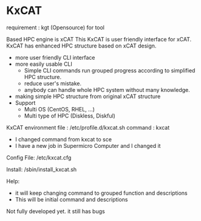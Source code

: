 # KxCAT

requirement : kgt (Opensource) for tool

Based HPC engine is xCAT
This KxCAT is user friendly interface for xCAT.
KxCAT has enhanced HPC structure based on xCAT design.
 - more user friendly CLI interface
 - more easily usable CLI
   + Simple CLI commands run grouped progress according to simplified HPC structure.
   + reduce user's mistake.
   + anybody can handle whole HPC system without many knowledge.
 - making simple HPC structure from original xCAT structure
 - Support
   + Multi OS (CentOS, RHEL, ...)
   + Multi type of HPC (Diskless, Diskful)



KxCAT environment file : /etc/profile.d/kxcat.sh
command : kxcat
- I changed command from kxcat to sce
- I have a new job in Supermicro Computer and I changed it

Config File:
<KxCAT HOME>/etc/kxcat.cfg

Install:
<KxCAT HOME>/sbin/install_kxcat.sh

Help: 
 - it will keep changing command to grouped function and descriptions
 - This will be initial command and descriptions

Not fully developed yet.
it still has bugs
